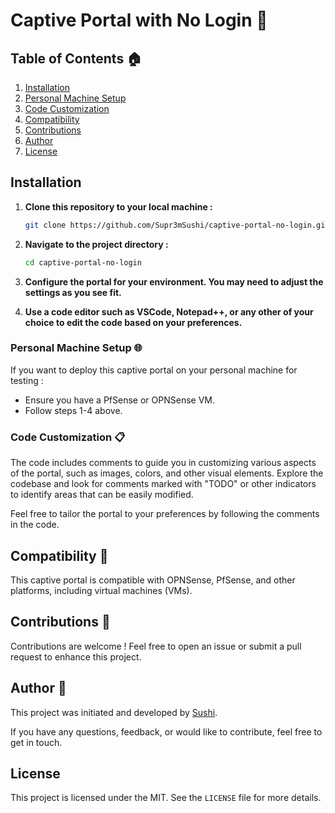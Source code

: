 # Captive Portal with No Login 👋

## Table of Contents 🏠
1. [Installation](#installation)
2. [Personal Machine Setup](#personnal-machine-setup-🌐)
3. [Code Customization](#code-customization)
4. [Compatibility](#compatibility)
5. [Contributions](#contributions)
6. [Author](#author)
7. [License](#license)

## Installation 
1. **Clone this repository to your local machine :**

    ```bash
    git clone https://github.com/Supr3mSushi/captive-portal-no-login.git
    ```

2. **Navigate to the project directory :**

    ```bash
    cd captive-portal-no-login
    ```

3. **Configure the portal for your environment. You may need to adjust the settings as you see fit.**
   
4. **Use a code editor such as VSCode, Notepad++, or any other of your choice to edit the code based on your preferences.**


### Personal Machine Setup 🌐
If you want to deploy this captive portal on your personal machine for testing :

- Ensure you have a PfSense or OPNSense VM.
- Follow steps 1-4 above.


### Code Customization 📋
The code includes comments to guide you in customizing various aspects of the portal, such as images, colors, and other visual elements. Explore the codebase and look for comments marked with "TODO" or other indicators to identify areas that can be easily modified.

Feel free to tailor the portal to your preferences by following the comments in the code.


## Compatibility 📱
This captive portal is compatible with OPNSense, PfSense, and other platforms, including virtual machines (VMs).


## Contributions 🤝
Contributions are welcome ! Feel free to open an issue or submit a pull request to enhance this project.


## Author 👤
This project was initiated and developed by [Sushi](https://github.com/Supr3mSushi).

If you have any questions, feedback, or would like to contribute, feel free to get in touch.


## License
This project is licensed under the MIT. See the `LICENSE` file for more details.
